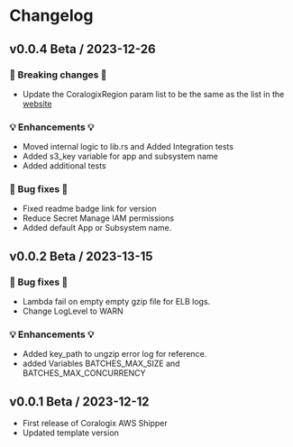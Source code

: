 # Changelog
## v0.0.4 Beta / 2023-12-26

### 🛑 Breaking changes 🛑
- Update the CoralogixRegion param list to be the same as the list in the [website](https://coralogix.com/docs/coralogix-domain/)

### 💡 Enhancements 💡
- Moved internal logic to lib.rs and Added Integration tests
- Added s3_key variable for app and subsystem name
- Added additional tests

### 🧰 Bug fixes 🧰
- Fixed readme badge link for version
- Reduce Secret Manage IAM permissions
- Added default App or Subsystem name.

## v0.0.2 Beta / 2023-13-15

### 🧰 Bug fixes 🧰
- Lambda fail on empty empty gzip file for ELB logs.
- Change LogLevel to WARN

### 💡 Enhancements 💡
- Added key_path to ungzip error log for reference.
- added Variables BATCHES_MAX_SIZE and BATCHES_MAX_CONCURRENCY

## v0.0.1 Beta / 2023-12-12

- First release of Coralogix AWS Shipper
- Updated template version
